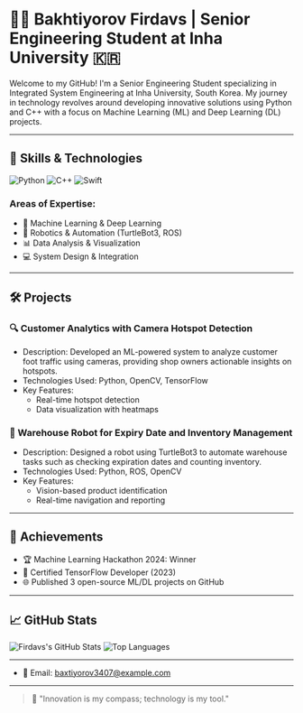 # 👨‍💻 Bakhtiyorov Firdavs | Senior Engineering Student at Inha University 🇰🇷

Welcome to my GitHub! I'm a Senior Engineering Student specializing in Integrated System Engineering at Inha University, South Korea. My journey in technology revolves around developing innovative solutions using Python and C++ with a focus on Machine Learning (ML) and Deep Learning (DL) projects.

---

## 🚀 Skills & Technologies

![Python](https://img.shields.io/badge/Python-3776AB?style=for-the-badge&logo=python&logoColor=white)
![C++](https://img.shields.io/badge/C++-00599C?style=for-the-badge&logo=cplusplus&logoColor=white)
![Swift](https://img.shields.io/badge/Swift-FA7343?style=for-the-badge&logo=swift&logoColor=white)

### Areas of Expertise:
- 🧠 Machine Learning & Deep Learning
- 🤖 Robotics & Automation (TurtleBot3, ROS)
- 📊 Data Analysis & Visualization
- 💻 System Design & Integration

---

## 🛠 Projects

### 🔍 Customer Analytics with Camera Hotspot Detection
- Description: Developed an ML-powered system to analyze customer foot traffic using cameras, providing shop owners actionable insights on hotspots.
- Technologies Used: Python, OpenCV, TensorFlow
- Key Features:
  - Real-time hotspot detection
  - Data visualization with heatmaps

### 🤖 Warehouse Robot for Expiry Date and Inventory Management
- Description: Designed a robot using TurtleBot3 to automate warehouse tasks such as checking expiration dates and counting inventory.
- Technologies Used: Python, ROS, OpenCV
- Key Features:
  - Vision-based product identification
  - Real-time navigation and reporting

---

## 🌟 Achievements
- 🏆 Machine Learning Hackathon 2024: Winner
- 📜 Certified TensorFlow Developer (2023)
- 🌐 Published 3 open-source ML/DL projects on GitHub

---

## 📈 GitHub Stats

![Firdavs's GitHub Stats](https://github-readme-stats.vercel.app/api?username=yourusername&show_icons=true&theme=radical)
![Top Languages](https://github-readme-stats.vercel.app/api/top-langs/?username=yourusername&layout=compact&theme=radical)

---

- 📧 Email: baxtiyorov3407@example.com

---


> 🚀 "Innovation is my compass; technology is my tool."
